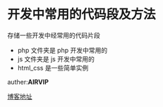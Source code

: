 # 开发中常用的代码段及方法


存储一些开发中经常用的代码片段
* php 文件夹是 php 开发中常用的
* js 文件夹是 js 开发中常用的
* html_css 是一些简单实例


auther:**AIRVIP**

[博客地址](http://diff.blog.wang)
